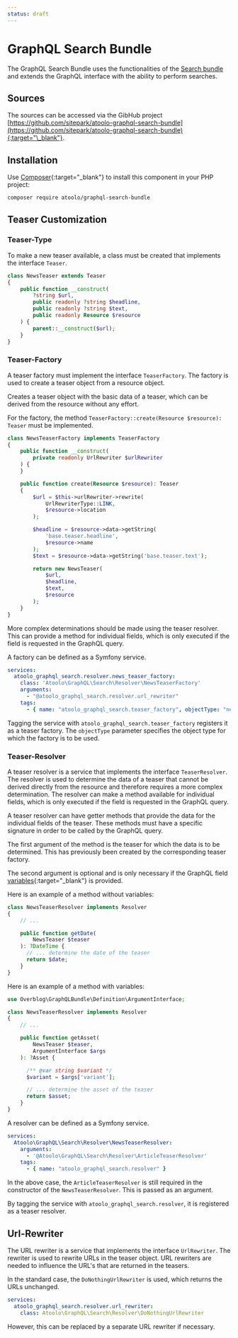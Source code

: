 ```yaml
---
status: draft
---
```


# GraphQL Search Bundle

The GraphQL Search Bundle uses the functionalities of the [Search bundle](../bundles/search/index.md) and extends the GraphQL interface with the ability to perform searches.

## Sources

The sources can be accessed via the GibHub project [https://github.com/sitepark/atoolo-graphql-search-bundle](https://github.com/sitepark/atoolo-graphql-search-bundle){:target="\_blank"}.

## Installation

Use [Composer](https://getcomposer.org/){:target="\_blank"} to install this component in your PHP project:

```sh
composer require atoolo/graphql-search-bundle
```

## Teaser Customization

### Teaser-Type

To make a new teaser available, a class must be created that implements the interface `Teaser`.

```php
class NewsTeaser extends Teaser
{
    public function __construct(
        ?string $url,
        public readonly ?string $headline,
        public readonly ?string $text,
        public readonly Resource $resource
    ) {
        parent::__construct($url);
    }
}
```

### Teaser-Factory

A teaser factory must implement the interface `TeaserFactory`. The factory is used to create a teaser object from a resource object.

Creates a teaser object with the basic data of a teaser, which can be derived from the resource without any effort.

For the factory, the method `TeaserFactory::create(Resource $resource): Teaser` must be implemented.

```php
class NewsTeaserFactory implements TeaserFactory
{
    public function __construct(
        private readonly UrlRewriter $urlRewriter
    ) {
    }

    public function create(Resource $resource): Teaser
    {
        $url = $this->urlRewriter->rewrite(
            UrlRewriterType::LINK,
            $resource->location
        );

        $headline = $resource->data->getString(
            'base.teaser.headline',
            $resource->name
        );
        $text = $resource->data->getString('base.teaser.text');

        return new NewsTeaser(
            $url,
            $headline,
            $text,
            $resource
        );
    }
}
```

More complex determinations should be made using the teaser resolver. This can provide a method for individual fields, which is only executed if the field is requested in the GraphQL query.

A factory can be defined as a Symfony service.

```yaml
services:
  atoolo_graphql_search.resolver.news_teaser_factory:
    class: 'Atoolo\GraphQL\Search\Resolver\NewsTeaserFactory'
    arguments:
      - "@atoolo_graphql_search.resolver.url_rewriter"
    tags:
      - { name: "atoolo_graphql_search.teaser_factory", objectType: "news" }
```

Tagging the service with `atoolo_graphql_search.teaser_factory` registers it as a teaser factory. The `objectType` parameter specifies the object type for which the factory is to be used.

### Teaser-Resolver

A teaser resolver is a service that implements the interface `TeaserResolver`. The resolver is used to determine the data of a teaser that cannot be derived directly from the resource and therefore requires a more complex determination. The resolver can make a method available for individual fields, which is only executed if the field is requested in the GraphQL query.

A teaser resolver can have getter methods that provide the data for the individual fields of the teaser. These methods must have a specific signature in order to be called by the GraphQL query.

The first argument of the method is the teaser for which the data is to be determined. This has previously been created by the corresponding teaser factory.

The second argument is optional and is only necessary if the GraphQL field [variables](https://graphql.org/learn/queries/#variables){:target="\_blank"} is provided.

Here is an example of a method without variables:

```php
class NewsTeaserResolver implements Resolver
{
    // ...

    public function getDate(
        NewsTeaser $teaser
    ): ?DateTime {
      // ... determine the date of the teaser
      return $date;
    }
}
```

Here is an example of a method with variables:

```php
use Overblog\GraphQLBundle\Definition\ArgumentInterface;

class NewsTeaserResolver implements Resolver
{
    // ...

    public function getAsset(
        NewsTeaser $teaser,
        ArgumentInterface $args
    ): ?Asset {

      /** @var string $variant */
      $variant = $args['variant'];

      // ... determine the asset of the teaser
      return $asset;
    }
}
```

A resolver can be defined as a Symfony service.

```yaml
services:
  Atoolo\GraphQL\Search\Resolver\NewsTeaserResolver:
    arguments:
      - '@Atoolo\GraphQL\Search\Resolver\ArticleTeaserResolver'
    tags:
      - { name: "atoolo_graphql_search.resolver" }
```

In the above case, the `ArticleTeaserResolver` is still required in the constructor of the `NewsTeaserResolver`. This is passed as an argument.

By tagging the service with `atoolo_graphql_search.resolver`, it is registered as a teaser resolver.

## Url-Rewriter

The URL rewriter is a service that implements the interface `UrlRewriter`. The rewriter is used to rewrite URLs in the teaser object. URL rewriters are needed to influence the URL's that are returned in the teasers.

In the standard case, the `DoNothingUrlRewriter` is used, which returns the URLs unchanged.

```yaml
services:
  atoolo_graphql_search.resolver.url_rewriter:
    class: Atoolo\GraphQL\Search\Resolver\DoNothingUrlRewriter
```

However, this can be replaced by a separate URL rewriter if necessary.
